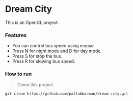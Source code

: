 # Dream City

This is an OpenGL project.

### Features

-   You can control bus speed using mouse.
-   Press N for night mode and D for day mode.
-   Press S for stop the bus.
-   Press R for slowing bus speed.

### How to run

> Clone this project

```
git clone https://github.com/pallabbarman/dream-city.git
```
